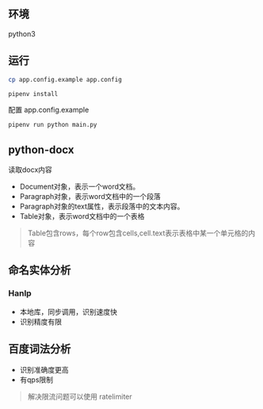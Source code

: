 ## 环境

python3

## 运行

```bash
cp app.config.example app.config

pipenv install
```
配置 app.config.example 

```bash
pipenv run python main.py
```

## python-docx
读取docx内容
- Document对象，表示一个word文档。
- Paragraph对象，表示word文档中的一个段落
- Paragraph对象的text属性，表示段落中的文本内容。
- Table对象，表示word文档中的一个表格
> Table包含rows，每个row包含cells,cell.text表示表格中某一个单元格的内容

## 命名实体分析

### Hanlp
- 本地库，同步调用，识别速度快
- 识别精度有限

## 百度词法分析
- 识别准确度更高
- 有qps限制
> 解决限流问题可以使用 ratelimiter